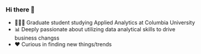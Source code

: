 ### Hi there 👋

- 👩🏻‍🎓 Graduate student studying Applied Analytics at Columbia University 
- 📊 Deeply passionate about utilizing data analytical skills to drive business changss
- ❤️ Curious in finding new things/trends


<!--
**Conniekoh/conniekoh** is a ✨ _special_ ✨ repository because its `README.md` (this file) appears on your GitHub profile.

Here are some ideas to get you started:

- 🔭 I’m currently working on ...
- 🌱 I’m currently learning ...
- 👯 I’m looking to collaborate on ...
- 🤔 I’m looking for help with ...
- 💬 Ask me about ...
- 📫 How to reach me: ...
- 😄 Pronouns: ...
- ⚡ Fun fact: ...
-->
